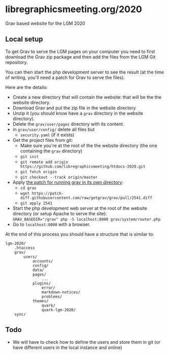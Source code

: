 # libregraphicsmeeting.org/2020

Grav based website for the LGM 2020

## Local setup

To get Grav to serve the LGM pages on your computer you need to first download the Grav zip package and then add the files from the LGM Git repository.

You can then start the php development server to see the result (at the time of writing, you'll need a patch for Grav to serve the files).

Here are the details:

- Create a new directory that will contain the website: that will be the the website directory.
- Download Grav and put the zip file in the website directory
- Unzip it (you should know have a `grav` directory in the website directory).
- Delete the `grav/user/pages` directory with its content.
- in `grav/user/config/` delete all files but 
  - `security.yaml` (if it exists)
- Get the project files from git:
  - Make sure you're at the root of the the website directory (the one containing the `grav` directory)
  - `git init`
  - `git remote add origin https://github.com/libregraphicsmeeting/htdocs-2020.git`
  - `git fetch origin`
  - `git checkout --track origin/master`
- Apply [the patch for running grav in its own directory](https://github.com/getgrav/grav/pull/2541):
  - `cd grav`
  - `wget https://patch-diff.githubusercontent.com/raw/getgrav/grav/pull/2541.diff`
  - `git apply 2541`
- Start the php development web server at the root of the website directory (or setup Apache to serve the site):  
  `GRAV_BASEDIR="/grav" php -S localhost:8000 grav/system/router.php`
- Go to `localhost:8000` with a browser.

At the end of this process you should have a structure that is similar to:

```
lgm-2020/
    .htaccess
    grav/
        users/
            accounts/
            config/
            data/
            pages/
                ...
            plugins/
                error/
                markdown-notices/
                problems/
            themes/
                quark/
                quark-lgm-2020/
    sync/
```

## Todo

- We will have to check how to define the users and store them in git (or have different users in the local instance and online)
